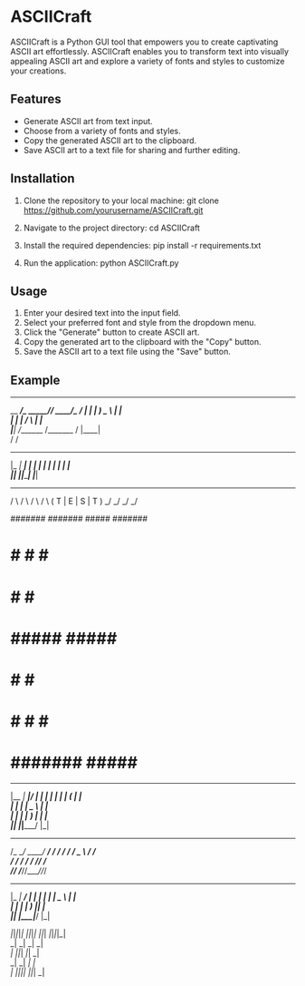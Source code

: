 # ASCIICraft

ASCIICraft is a Python GUI tool that empowers you to create captivating ASCII art effortlessly. ASCIICraft enables you to transform text into visually appealing ASCII art and explore a variety of fonts and styles to customize your creations.

## Features

- Generate ASCII art from text input.
- Choose from a variety of fonts and styles.
- Copy the generated ASCII art to the clipboard.
- Save ASCII art to a text file for sharing and further editing.

## Installation

1. Clone the repository to your local machine:
git clone https://github.com/yourusername/ASCIICraft.git

2. Navigate to the project directory:
cd ASCIICraft

3. Install the required dependencies:
pip install -r requirements.txt

4. Run the application:
python ASCIICraft.py

## Usage

1. Enter your desired text into the input field.
2. Select your preferred font and style from the dropdown menu.
3. Click the "Generate" button to create ASCII art.
4. Copy the generated art to the clipboard with the "Copy" button.
5. Save the ASCII art to a text file using the "Save" button.

## Example

______________________ ____________________
\__    ___/\_   _____//   _____/\__    ___/
  |    |    |    __)_ \_____  \   |    |   
  |    |    |        \/        \  |    |   
  |____|   /_______  /_______  /  |____|   
                   \/        \/            

 _______ _______ _______ _______ 
|_     _|    ___|     __|_     _|
  |   | |    ___|__     | |   |  
  |___| |_______|_______| |___|  
                                 

  _   _   _   _  
 / \ / \ / \ / \ 
( T | E | S | T )
 \_/ \_/ \_/ \_/ 


####### #######  #####  ####### 
   #    #       #     #    #    
   #    #       #          #    
   #    #####    #####     #    
   #    #             #    #    
   #    #       #     #    #    
   #    #######  #####     #    
 _______ ______  _____ _______ 
|__   __|  ____|/ ____|__   __|
   | |  | |__  | (___    | |   
   | |  |  __|  \___ \   | |   
   | |  | |____ ____) |  | |   
   |_|  |______|_____/   |_|   
                              
  _______________________
 /_  __/ ____/ ___/_  __/
  / / / __/  \__ \ / /   
 / / / /___ ___/ // /    
/_/ /_____//____//_/     
                         
 _____ _____ ____ _____ 
|_   _| ____/ ___|_   _|
  | | |  _| \___ \ | |  
  | | | |___ ___) || |  
  |_| |_____|____/ |_|
                                            
_|_|_|_|_|  _|_|_|_|    _|_|_|  _|_|_|_|_|  
    _|      _|        _|            _|      
    _|      _|_|_|      _|_|        _|      
    _|      _|              _|      _|      
    _|      _|_|_|_|  _|_|_|        _|      
                                         
